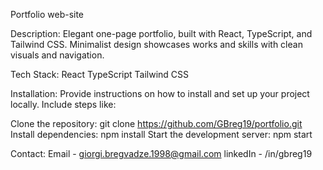 Portfolio web-site

Description: 
Elegant one-page portfolio, built with React, TypeScript, and Tailwind CSS. Minimalist design showcases works and skills with clean visuals and navigation.

Tech Stack:
React
TypeScript
Tailwind CSS

Installation:
Provide instructions on how to install and set up your project locally. Include steps like:

Clone the repository: git clone https://github.com/GBreg19/portfolio.git
Install dependencies: npm install
Start the development server: npm start

Contact:
Email - giorgi.bregvadze.1998@gmail.com
linkedIn - /in/gbreg19
